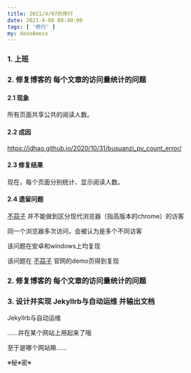 ```yaml
---
title: 2021/4/07的修行
date: 2021-4-08 00:40:00
tags: [ '修行' ]
my: XenoAmess
---
```


### 1. 上班

### 2. 修复博客的 每个文章的访问量统计的问题

#### 2.1 现象

所有页面共享公共的阅读人数。

#### 2.2 成因

https://jdhao.github.io/2020/10/31/busuanzi_pv_count_error/

#### 2.3 修复结果

现在，每个页面分别统计、显示阅读人数。

#### 2.4 遗留问题

[不蒜子](http://busuanzi.ibruce.info/) 并不能做到区分现代浏览器（指高版本的chrome）的访客

同一个浏览器多次访问，会被认为是多个不同访客

该问题在安卓和windows上均复现

该问题在 [不蒜子](http://busuanzi.ibruce.info/) 官网的demo页得到复现

### 2. 修复博客的 每个文章的访问量统计的问题

### 3. 设计并实现 Jekyllrb与自动运维 并输出文档

Jekyllrb与自动运维

……并在某个网站上用起来了哦

至于是哪个网站嘛……

※秘※密※
